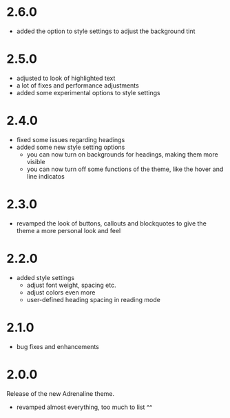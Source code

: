 # 2.6.0
+ added the option to style settings to adjust the background tint

# 2.5.0
+ adjusted to look of highlighted text
+ a lot of fixes and performance adjustments
+ added some experimental options to style settings

# 2.4.0
+ fixed some issues regarding headings
+ added some new style setting options
  + you can now turn on backgrounds for headings, making them more visible
  + you can now turn off some functions of the theme, like the hover and line indicatos

# 2.3.0
+ revamped the look of buttons, callouts and blockquotes to give the theme a more personal look and feel

# 2.2.0
+ added style settings
  + adjust font weight, spacing etc.
  + adjust colors even more
  + user-defined heading spacing in reading mode

# 2.1.0
+ bug fixes and enhancements

# 2.0.0
Release of the new Adrenaline theme.
+ revamped almost everything, too much to list ^^

